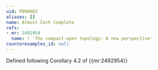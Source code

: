 ```yaml
---
uid: P000083
aliases: []
name: Almost Čech Complete
refs:
- mr: 2492954
  name: ! 'The compact-open topology: A new perspective'
counterexamples_id: null
---
```

Defined following Corollary 4.2 of {{mr:2492954}}
